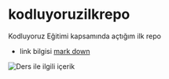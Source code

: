 # kodluyoruzilkrepo
Kodluyoruz Eğitimi kapsamında açtığım ilk repo

* link bilgisi [mark down](https://google.com)



![Ders ile ilgili içerik](https://imgyukle.com/f/2022/02/13/Ek0etp.png)

